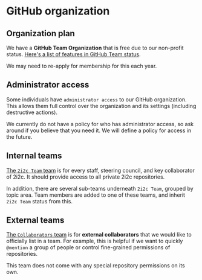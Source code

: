 # GitHub organization

## Organization plan

We have a **GitHub Team Organization** that is free due to our non-profit status.
[Here's a list of features in GitHub Team status](https://docs.github.com/en/free-pro-team@latest/github/getting-started-with-github/githubs-products#github-team).

We may need to re-apply for membership for this each year.

## Administrator access

Some individuals have `administrator access` to our GitHub organization.
This allows them full control over the organization and its settings (including destructive actions).

We currently do not have a policy for who has administrator access, so ask around if you believe that you need it.
We will define a policy for access in the future.

## Internal teams

[The `2i2c Team` team](https://github.com/orgs/2i2c-org/teams/2i2c-team) is for every staff, steering council, and key collaborator of 2i2c.
It should provide access to all private 2i2c repositories.

In addition, there are several sub-teams underneath `2i2c Team`, grouped by topic area.
Team members are added to one of these teams, and inherit `2i2c Team` status from this.

## External teams

[The `Collaborators` team](https://github.com/orgs/2i2c-org/teams/collaborators) is for **external collaborators** that we would like to officially list in a team.
For example, this is helpful if we want to quickly `@mention` a group of people or control fine-grained permissions of repositories.

This team does not come with any special repository permissions on its own.
